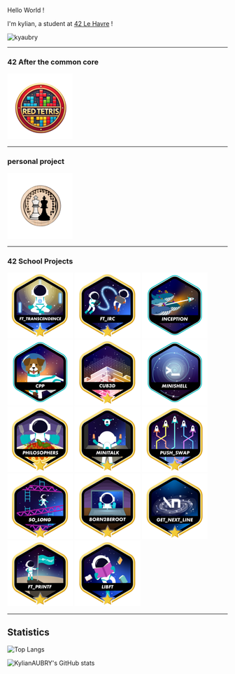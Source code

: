 Hello World !

I'm kylian, a student at [42 Le Havre](https://www.42lehavre.fr) !

<p align="left"> <img src="https://komarev.com/ghpvc/?username=kyaubry&label=Profile%20views&color=0e75b6&style=flat" alt="kyaubry" /> </p>

----------

### 42 After the common core

[![kyaubry's 42 red_tetris Score](https://github.com/KylianAUBRY/IMG/blob/master/red_tetris.png)](https://github.com/KylianAUBRY/red-tetris)

----------

### personal project

[![kyaubry's 42 chess_game](https://github.com/KylianAUBRY/IMG/blob/master/chest_game.png)](https://github.com/KylianAUBRY/chess_game)

----------

### 42 School Projects

[![kyaubry's 42 ft_transcendence Score](https://github.com/KylianAUBRY/IMG/blob/master/ft_transcendencem.png)](https://github.com/KylianAUBRY/ft_transcendence)
[![kyaubry's 42 ft_irc Score](https://github.com/KylianAUBRY/IMG/blob/master/ft_ircm.png)](https://github.com/KylianAUBRY/ft_irc) [![kyaubry's 42 inception Score](https://github.com/KylianAUBRY/IMG/blob/master/inceptione.png)](https://github.com/KylianAUBRY/inception)
[![kyaubry's 42 CPP Score](https://github.com/KylianAUBRY/IMG/blob/master/cppe.png)](https://github.com/KylianAUBRY/CPP) [![kyaubry's 42 cube3D Score](https://github.com/KylianAUBRY/IMG/blob/master/cub3dm.png)](https://github.com/KylianAUBRY/Cub3D)
[![kyaubry's 42 minishell Score](https://github.com/KylianAUBRY/IMG/blob/master/minishelle.png)](https://github.com/KylianAUBRY/minishell) [![kyaubry's 42 Philosophers Score](https://github.com/KylianAUBRY/IMG/blob/master/philosophersm.png)](https://github.com/KylianAUBRY/philosophers)
[![kyaubry's 42 minitalk Score](https://github.com/KylianAUBRY/IMG/blob/master/minitalkm.png)](https://github.com/KylianAUBRY/minitalk) [![kyaubry's 42 push_swap Score](https://github.com/KylianAUBRY/IMG/blob/master/push_swapm.png)](https://github.com/KylianAUBRY/push_swap) [![kyaubry's 42 so_long Score](https://github.com/KylianAUBRY/IMG/blob/master/so_longm.png)](https://github.com/KylianAUBRY/so_long)
[![kyaubry's 42 Born2beroot Score](https://github.com/KylianAUBRY/IMG/blob/master/born2berootm.png)](https://github.com/KylianAUBRY) [![kyaubry's 42 get_next_line Score](https://github.com/KylianAUBRY/IMG/blob/master/get_next_linem.png)](https://github.com/KylianAUBRY/get_next_line) [![kyaubry's 42 ft_printf Score](https://github.com/KylianAUBRY/IMG/blob/master/ft_printfm.png)](https://github.com/KylianAUBRY/ft_printf)
[![kyaubry's 42 Libft Score](https://github.com/KylianAUBRY/IMG/blob/master/libftm.png)](https://github.com/KylianAUBRY/Libft)

----------

## Statistics

![Top Langs](https://github-readme-stats.vercel.app/api/top-langs/?username=KylianAUBRY&layout=compact)

![KylianAUBRY's GitHub stats](https://github-readme-stats.vercel.app/api?username=KylianAUBRY&show_icons=true&theme=dark)
